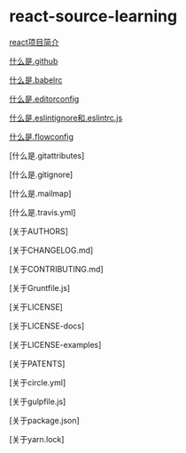 # react-source-learning

[react项目简介](docs/intro.md)

[什么是.github](docs/what-is-dot-github.md)

[什么是.babelrc](docs/what-is-dot-babelrc.md)

[什么是.editorconfig](http://editorconfig.org/#overview)

[什么是.eslintignore和.eslintrc.js](docs/what-is-eslint.md)

[什么是.flowconfig](docs/what-is-flow.md)

[什么是.gitattributes]

[什么是.gitignore]

[什么是.mailmap]

[什么是.travis.yml]

[关于AUTHORS]

[关于CHANGELOG.md]

[关于CONTRIBUTING.md]

[关于Gruntfile.js]

[关于LICENSE]

[关于LICENSE-docs]

[关于LICENSE-examples]

[关于PATENTS]

[关于circle.yml]

[关于gulpfile.js]

[关于package.json]

[关于yarn.lock]
